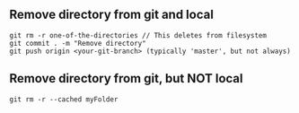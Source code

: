 ## Remove directory from git and local 
```
git rm -r one-of-the-directories // This deletes from filesystem
git commit . -m "Remove directory"
git push origin <your-git-branch> (typically 'master', but not always)
```
## Remove directory from git, but NOT local

```
git rm -r --cached myFolder
```